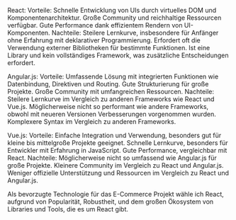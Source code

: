 React:
Vorteile:
Schnelle Entwicklung von UIs durch virtuelles DOM und Komponentenarchitektur.
Große Community und reichhaltige Ressourcen verfügbar.
Gute Performance dank effizientem Rendern von UI-Komponenten.
Nachteile:
Steilere Lernkurve, insbesondere für Anfänger ohne Erfahrung mit deklarativer Programmierung.
Erfordert oft die Verwendung externer Bibliotheken für bestimmte Funktionen.
Ist eine Library und kein vollständiges Framework, was zusätzliche Entscheidungen erfordert.

Angular.js:
Vorteile:
Umfassende Lösung mit integrierten Funktionen wie Datenbindung, Direktiven und Routing.
Gute Strukturierung für große Projekte.
Große Community mit umfangreichen Ressourcen.
Nachteile:
Steilere Lernkurve im Vergleich zu anderen Frameworks wie React und Vue.js.
Möglicherweise nicht so performant wie andere Frameworks, obwohl mit neueren Versionen Verbesserungen vorgenommen wurden.
Komplexere Syntax im Vergleich zu anderen Frameworks.

Vue.js:
Vorteile:
Einfache Integration und Verwendung, besonders gut für kleine bis mittelgroße Projekte geeignet.
Schnelle Lernkurve, besonders für Entwickler mit Erfahrung in JavaScript.
Gute Performance, vergleichbar mit React.
Nachteile:
Möglicherweise nicht so umfassend wie Angular.js für große Projekte.
Kleinere Community im Vergleich zu React und Angular.js.
Weniger offizielle Unterstützung und Ressourcen im Vergleich zu React und Angular.js.

Als bevorzugte Technologie für das E-Commerce Projekt wähle ich React, aufgrund von Popularität, Robustheit, und dem großen Ökosystem von Libraries und Tools, die es um React gibt.
